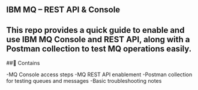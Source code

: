 ## **IBM MQ – REST API & Console**

This repo provides a quick guide to enable and use IBM MQ Console and REST API, along with a Postman collection to test MQ operations easily.
--

##📌 Contains

-MQ Console access steps
-MQ REST API enablement
-Postman collection for testing queues and messages
-Basic troubleshooting notes

